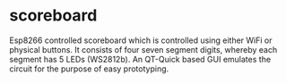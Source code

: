# scoreboard
Esp8266 controlled scoreboard which is controlled using either WiFi or physical buttons. It consists of four seven segment digits, whereby each segment has 5 LEDs (WS2812b). An QT-Quick based GUI emulates the circuit for the purpose of easy prototyping.
